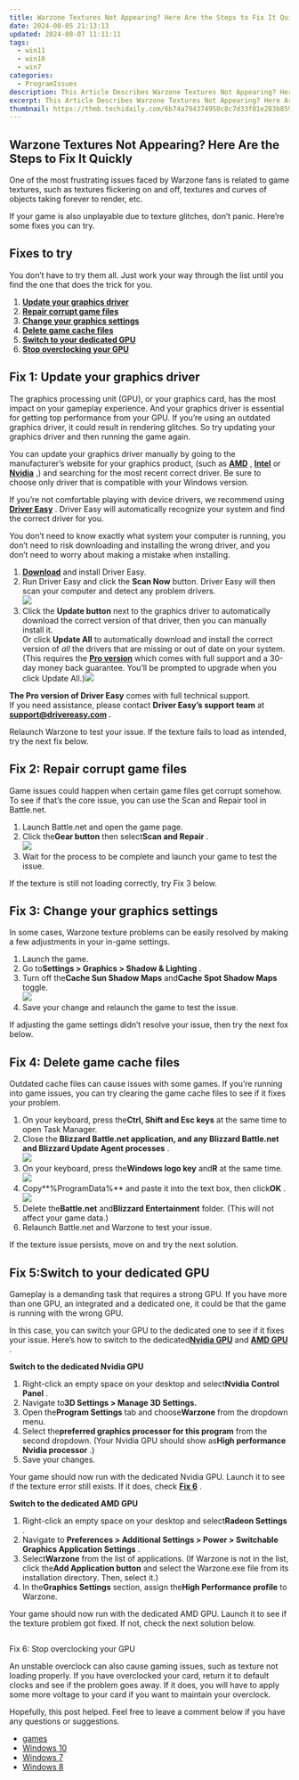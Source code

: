 ```yaml
---
title: Warzone Textures Not Appearing? Here Are the Steps to Fix It Quickly
date: 2024-08-05 21:13:13
updated: 2024-08-07 11:11:11
tags:
  - win11
  - win10
  - win7
categories:
  - ProgramIssues
description: This Article Describes Warzone Textures Not Appearing? Here Are the Steps to Fix It Quickly
excerpt: This Article Describes Warzone Textures Not Appearing? Here Are the Steps to Fix It Quickly
thumbnail: https://thmb.techidaily.com/6b74a794374950c8c7d33f01e283b8595a0e02efb75345cb412052a7193f6b01.jpg
---
```


## Warzone Textures Not Appearing? Here Are the Steps to Fix It Quickly

One of the most frustrating issues faced by Warzone fans is related to game textures, such as textures flickering on and off, textures and curves of objects taking forever to render, etc.

 If your game is also unplayable due to texture glitches, don’t panic. Here’re some fixes you can try.

## Fixes to try

 You don’t have to try them all. Just work your way through the list until you find the one that does the trick for you.

1. [**Update your graphics driver**](https://tools.techidaily.com/drivereasy/download/)
2. [**Repair corrupt game files**](https://tools.techidaily.com/drivereasy/download/)
3. [**Change your graphics settings**](https://tools.techidaily.com/drivereasy/download/)
4. [**Delete game cache files**](https://tools.techidaily.com/drivereasy/download/)
5. [**Switch to your dedicated GPU**](https://tools.techidaily.com/drivereasy/download/)
6. **[Stop overclocking your GPU](https://tools.techidaily.com/drivereasy/download/)**

## Fix 1: Update your graphics driver

 The graphics processing unit (GPU), or your graphics card, has the most impact on your gameplay experience. And your graphics driver is essential for getting top performance from your GPU. If you’re using an outdated graphics driver, it could result in rendering glitches. So try updating your graphics driver and then running the game again.

 You can update your graphics driver manually by going to the manufacturer’s website for your graphics product, (such as **[AMD](https://www.amd.com/en)**  , [**Intel**](https://www.intel.com/content/www/us/en/homepage.html) or **[Nvidia](https://tools.techidaily.com/drivereasy/download/)**  ,) and searching for the most recent correct driver. Be sure to choose only driver that is compatible with your Windows version.

 If you’re not comfortable playing with device drivers, we recommend using **[Driver Easy](https://tools.techidaily.com/drivereasy/download/)**  . Driver Easy will automatically recognize your system and find the correct driver for you.

 You don’t need to know exactly what system your computer is running, you don’t need to risk downloading and installing the wrong driver, and you don’t need to worry about making a mistake when installing.

1. **[Download](https://tools.techidaily.com/drivereasy/download/)**  and install Driver Easy.
2. Run Driver Easy and click the **Scan Now** button. Driver Easy will then scan your computer and detect any problem drivers.  
![](https://images.drivereasy.com/wp-content/uploads/2019/12/2019-12-30_11-57-32.jpg)
3. Click the **Update button** next to the graphics driver to automatically download the correct version of that driver, then you can manually install it.  
 Or click **Update All** to automatically download and install the correct version of _all_ the drivers that are missing or out of date on your system. (This requires the **[Pro version](https://tools.techidaily.com/drivereasy/download/)**  which comes with full support and a 30-day money back guarantee. You’ll be prompted to upgrade when you click Update All.)![](https://images.drivereasy.com/wp-content/uploads/2019/12/2019-12-30_11-58-08.jpg)

**The Pro version of Driver Easy** comes with full technical support.  
 If you need assistance, please contact **Driver Easy’s support team** at **[support@drivereasy.com](https://tools.techidaily.com/drivereasy/download/) .**

 Relaunch Warzone to test your issue. If the texture fails to load as intended, try the next fix below.

## Fix 2: Repair corrupt game files

 Game issues could happen when certain game files get corrupt somehow. To see if that’s the core issue, you can use the Scan and Repair tool in Battle.net.

1. Launch Battle.net and open the game page.
2. Click the**Gear button** then select**Scan and Repair** .  
![](https://images.drivereasy.com/wp-content/uploads/2021/04/2021-04-22_10-38-31.jpg)
3. Wait for the process to be complete and launch your game to test the issue.

If the texture is still not loading correctly, try Fix 3 below.

## Fix 3: Change your graphics settings

 In some cases, Warzone texture problems can be easily resolved by making a few adjustments in your in-game settings.

1. Launch the game.
2. Go to**Settings > Graphics > Shadow & Lighting** .
3. Turn off the**Cache Sun Shadow Maps** and**Cache Spot Shadow Maps** toggle.  
![](https://images.drivereasy.com/wp-content/uploads/2021/04/2021-04-22_11-45-08.jpg)
4. Save your change and relaunch the game to test the issue.

 If adjusting the game settings didn’t resolve your issue, then try the next fox below.

## Fix 4: Delete game cache files

 Outdated cache files can cause issues with some games. If you’re running into game issues, you can try clearing the game cache files to see if it fixes your problem.

1. On your keyboard, press the**Ctrl, Shift and Esc keys** at the same time to open Task Manager.
2. Close the   **Blizzard Battle.net application, and any Blizzard Battle.net and Blizzard Update Agent processes** .  
![](https://images.drivereasy.com/wp-content/uploads/2021/04/2021-04-21_17-45-46.jpg)
3. On your keyboard, press the**Windows logo key** and**R** at the same time.  
![](https://images.drivereasy.com/wp-content/uploads/2021/04/2021-04-22_10-52-19.jpg)
4. Copy**%ProgramData%** and paste it into the text box, then click**OK** .  
![](https://images.drivereasy.com/wp-content/uploads/2021/04/2021-04-22_11-06-00.jpg)
5. Delete the**Battle.net** and**Blizzard Entertainment** folder. (This will not affect your game data.)
6. Relaunch Battle.net and Warzone to test your issue.

If the texture issue persists, move on and try the next solution.

## Fix 5:**Switch to your dedicated GPU**

 Gameplay is a demanding task that requires a strong GPU. If you have more than one GPU, an integrated and a dedicated one, it could be that the game is running with the wrong GPU.

 In this case, you can switch your GPU to the dedicated one to see if it fixes your issue. Here’s how to switch to the dedicated[**Nvidia GPU**](https://tools.techidaily.com/drivereasy/download/) and **[AMD GPU](https://tools.techidaily.com/drivereasy/download/)**  .

**Switch to the dedicated Nvidia GPU**

1. Right-click an empty space on your desktop and select**Nvidia Control Panel** .
2. Navigate to**3D Settings > Manage 3D Settings.**
3. Open the**Program Settings** tab and choose**Warzone** from the dropdown menu.
4. Select the**preferred graphics processor for this program** from the second dropdown. (Your Nvidia GPU should show as**High performance Nvidia processor** .)
5. Save your changes.

 Your game should now run with the dedicated Nvidia GPU. Launch it to see if the texture error still exists. If it does, check **[Fix 6](https://tools.techidaily.com/drivereasy/download/)**  .

**Switch to the dedicated AMD GPU**

1. Right-click an empty space on your desktop and select**Radeon Settings** .
2. Navigate to **Preferences > Additional Settings > Power > Switchable Graphics Application Settings** .
3. Select**Warzone** from the list of applications. (If Warzone is not in the list, click the**Add Application button** and select the Warzone.exe file from its installation directory. Then, select it.)
4. In the**Graphics Settings** section, assign the**High Performance profile** to Warzone.

 Your game should now run with the dedicated AMD GPU. Launch it to see if the texture problem got fixed. If not, check the next solution below.

##

 Fix 6: Stop overclocking your GPU

 An unstable overclock can also cause gaming issues, such as texture not loading properly. If you have overclocked your card, return it to default clocks and see if the problem goes away. If it does, you will have to apply some more voltage to your card if you want to maintain your overclock.

 Hopefully, this post helped. Feel free to leave a comment below if you have any questions or suggestions.

* [games](https://tools.techidaily.com/drivereasy/download/)
* [Windows 10](https://tools.techidaily.com/drivereasy/download/)
* [Windows 7](https://tools.techidaily.com/drivereasy/download/)
* [Windows 8](https://tools.techidaily.com/drivereasy/download/)

<ins class="adsbygoogle"
     style="display:block"
     data-ad-format="autorelaxed"
     data-ad-client="ca-pub-7571918770474297"
     data-ad-slot="1223367746"></ins>



<ins class="adsbygoogle"
     style="display:block"
     data-ad-client="ca-pub-7571918770474297"
     data-ad-slot="8358498916"
     data-ad-format="auto"
     data-full-width-responsive="true"></ins>
